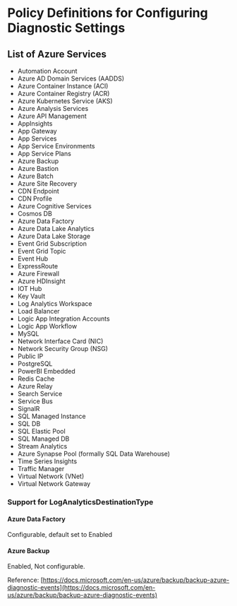 # Policy Definitions for Configuring Diagnostic Settings

## List of Azure Services

* Automation Account
* Azure AD Domain Services (AADDS)
* Azure Container Instance (ACI)
* Azure Container Registry (ACR)
* Azure Kubernetes Service (AKS)
* Azure Analysis Services
* Azure API Management
* AppInsights
* App Gateway
* App Services
* App Service Environments
* App Service Plans
* Azure Backup
* Azure Bastion
* Azure Batch
* Azure Site Recovery
* CDN Endpoint
* CDN Profile
* Azure Cognitive Services
* Cosmos DB
* Azure Data Factory
* Azure Data Lake Analytics
* Azure Data Lake Storage
* Event Grid Subscription
* Event Grid Topic
* Event Hub
* ExpressRoute
* Azure Firewall
* Azure HDInsight
* IOT Hub
* Key Vault
* Log Analytics Workspace
* Load Balancer
* Logic App Integration Accounts
* Logic App Workflow
* MySQL
* Network Interface Card (NIC)
* Network Security Group (NSG)
* Public IP
* PostgreSQL
* PowerBI Embedded
* Redis Cache
* Azure Relay
* Search Service
* Service Bus
* SignalR
* SQL Managed Instance
* SQL DB
* SQL Elastic Pool
* SQL Managed DB
* Stream Analytics
* Azure Synapse Pool (formally SQL Data Warehouse)
* Time Series Insights
* Traffic Manager
* Virtual Network (VNet)
* Virtual Network Gateway

### Support for LogAnalyticsDestinationType

#### Azure Data Factory

Configurable, default set to Enabled

#### Azure Backup

Enabled, Not configurable.

Reference: [https://docs.microsoft.com/en-us/azure/backup/backup-azure-diagnostic-events](https://docs.microsoft.com/en-us/azure/backup/backup-azure-diagnostic-events)